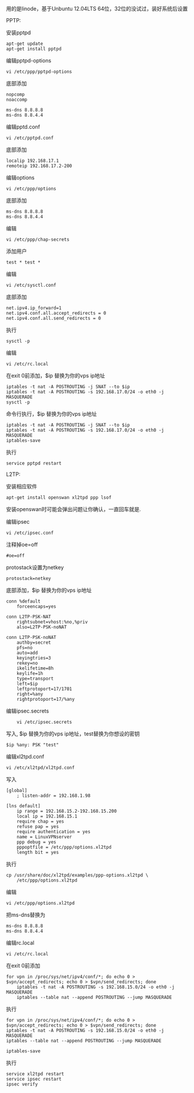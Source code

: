 用的是linode，基于Unbuntu 12.04LTS 64位，32位的没试过，装好系统后设置

PPTP:

安装pptpd

	apt-get update
	apt-get install pptpd
	
编辑pptpd-options

	vi /etc/ppp/pptpd-options
	
底部添加
	
	nopcomp
	noaccomp

	ms-dns 8.8.8.8
	ms-dns 8.8.4.4

编辑pptd.conf

	vi /etc/pptpd.conf
	
底部添加

	localip 192.168.17.1
	remoteip 192.168.17.2-200

编辑options
	
	vi /etc/ppp/options
	
底部添加

	ms-dns 8.8.8.8
	ms-dns 8.8.4.4
	
编辑

	vi /etc/ppp/chap-secrets

添加用户

	test * test *
	
编辑

	vi /etc/sysctl.conf
	
底部添加

	net.ipv4.ip_forward=1
	net.ipv4.conf.all.accept_redirects = 0
	net.ipv4.conf.all.send_redirects = 0
	
执行
	
	sysctl -p
	
编辑
	
	vi /etc/rc.local

在exit 0前添加，$ip 替换为你的vps ip地址

	iptables -t nat -A POSTROUTING -j SNAT --to $ip
	iptables -t nat -A POSTROUTING -s 192.168.17.0/24 -o eth0 -j MASQUERADE
	sysctl -p
	
	
命令行执行，$ip 替换为你的vps ip地址

	iptables -t nat -A POSTROUTING -j SNAT --to $ip
	iptables -t nat -A POSTROUTING -s 192.168.17.0/24 -o eth0 -j MASQUERADE
	iptables-save

执行
	
	service pptpd restart




L2TP:

	
安装相应软件
	
	apt-get install openswan xl2tpd ppp lsof

安装openswan时可能会弹出问题让你确认，一直回车就是.

编辑ipsec

	vi /etc/ipsec.conf
	
注释掉oe=off
	
	#oe=off

protostack设置为netkey

	protostack=netkey
	
底部添加，$ip 替换为你的vps ip地址

	conn %default
		forceencaps=yes

	conn L2TP-PSK-NAT
		rightsubnet=vhost:%no,%priv
		also=L2TP-PSK-noNAT

	conn L2TP-PSK-noNAT
		authby=secret
		pfs=no
		auto=add
		keyingtries=3
		rekey=no
		ikelifetime=8h
		keylife=1h
		type=transport
		left=$ip
		leftprotoport=17/1701
		right=%any
		rightprotoport=17/%any
	
编辑ipsec.secrets

		vi /etc/ipsec.secrets
		
写入, $ip 替换为你的vps ip地址，test替换为你想设的密钥
		
	$ip %any: PSK "test"
	
编辑xl2tpd.conf

	vi /etc/xl2tpd/xl2tpd.conf
	
写入

	[global]
		; listen-addr = 192.168.1.98

	[lns default]
		ip range = 192.168.15.2-192.168.15.200
		local ip = 192.168.15.1
		require chap = yes
		refuse pap = yes
		require authentication = yes
		name = LinuxVPNserver
		ppp debug = yes
		pppoptfile = /etc/ppp/options.xl2tpd
		length bit = yes
		
执行
	
	cp /usr/share/doc/xl2tpd/examples/ppp-options.xl2tpd \
		/etc/ppp/options.xl2tpd
		
编辑

	vi /etc/ppp/options.xl2tpd
	
把ms-dns替换为

	ms-dns 8.8.8.8
	ms-dns 8.8.4.4
	
	
编辑rc.local

	vi /etc/rc.local
	

在exit 0前添加

	for vpn in /proc/sys/net/ipv4/conf/*; do echo 0 > $vpn/accept_redirects; echo 0 > $vpn/send_redirects; done
		iptables -t nat -A POSTROUTING -s 192.168.15.0/24 -o eth0 -j MASQUERADE
		iptables --table nat --append POSTROUTING --jump MASQUERADE
		

执行

	for vpn in /proc/sys/net/ipv4/conf/*; do echo 0 > $vpn/accept_redirects; echo 0 > $vpn/send_redirects; done
	iptables -t nat -A POSTROUTING -s 192.168.15.0/24 -o eth0 -j MASQUERADE
	iptables --table nat --append POSTROUTING --jump MASQUERADE

	iptables-save
	
	
执行
	
	service xl2tpd restart
	service ipsec restart
	ipsec verify
	
